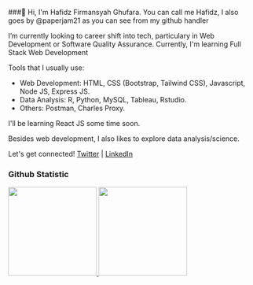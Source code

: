 ###👋 Hi, I'm Hafidz Firmansyah Ghufara. You can call me Hafidz, I also goes by @paperjam21 as you can see from my github handler
 
I’m currently looking to career shift into tech, particulary in Web Development or Software Quality Assurance.
Currently, I'm learning Full Stack Web Development

Tools that I usually use:  
- Web Development: HTML, CSS (Bootstrap, Tailwind CSS), Javascript, Node JS, Express JS.
- Data Analysis: R, Python, MySQL, Tableau, Rstudio.
- Others: Postman, Charles Proxy.

I'll be learning React JS some time soon.

Besides web development, I also likes to explore data analysis/science.

Let's get connected! 
[Twitter](https://twitter.com/paperjam21) | [LinkedIn](https://www.linkedin.com/in/hafidzfg/)

### Github Statistic
<p align="left">
<a href="https://github.com/hafidzfg">
  <img height="180em" src="https://github-readme-stats-eight-theta.vercel.app/api?username=hafidzfg&show_icons=true&theme=algolia&include_all_commits=true&count_private=true"/>
  <img height="180em" src="https://github-readme-stats-eight-theta.vercel.app/api/top-langs/?username=tpadimas15&layout=compact&langs_count=8&theme=algolia"/>
</a>
</p>

